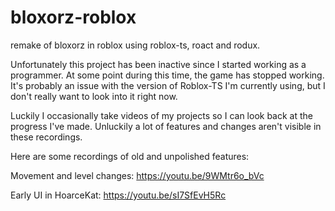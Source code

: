 # bloxorz-roblox
remake of bloxorz in roblox using roblox-ts, roact and rodux.

Unfortunately this project has been inactive since I started working as a programmer. At some point during this time, the game has stopped working. It's probably an issue with the version of Roblox-TS I'm currently using, but I don't really want to look into it right now.

Luckily I occasionally take videos of my projects so I can look back at the progress I've made. Unluckily a lot of features and changes aren't visible in these recordings.

Here are some recordings of old and unpolished features:

Movement and level changes:
https://youtu.be/9WMtr6o_bVc

Early UI in HoarceKat:
https://youtu.be/sI7SfEvH5Rc
